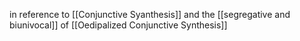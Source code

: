 in reference to [[Conjunctive Syanthesis]] and the [[segregative and biunivocal]] of [[Oedipalized Conjunctive Synthesis]]